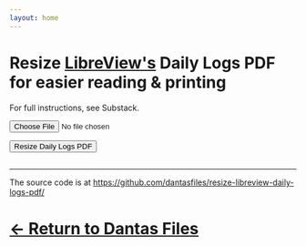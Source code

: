 ```yaml
---
layout: home
---
```

# Resize [LibreView's](https://www.libreview.com/) Daily Logs PDF for easier reading & printing

For full instructions, see Substack.
  
<input type="file" id="pdfInput" accept="application/pdf">

<button onclick="convertPdf()">Resize Daily Logs PDF</button>

## <a id="downloadLink" style="display: none;" download="output.pdf">Download resized Daily Logs PDF</a>

---

The source code is at https://github.com/dantasfiles/resize-libreview-daily-logs-pdf/

# [← Return to Dantas Files](https://dantasfiles.com/)

<script src="https://cdn.jsdelivr.net/npm/pdf-lib@1.17.1/dist/pdf-lib.min.js"></script>
<script src="resize-libreview-daily-logs-pdf.js"></script>
